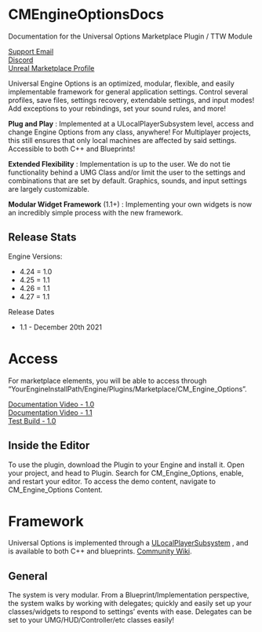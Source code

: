 # CMEngineOptionsDocs
Documentation for the Universal Options Marketplace Plugin / TTW Module   

[Support Email](mailto:mario.gtz.funderburk@gmail.com)  
[Discord](https://discord.gg/7ARv62rUum)  
[Unreal Marketplace Profile](https://www.unrealengine.com/marketplace/en-US/profile/M+Funderburk)  


Universal Engine Options is an optimized, modular, flexible, and easily implementable framework for general application settings. Control several profiles, save files, settings recovery, extendable settings, and input modes! Add exceptions to your rebindings, set your sound rules, and more!   

**Plug and Play** : Implemented at a ULocalPlayerSubsystem level, access and change Engine Options from any class, anywhere! For Multiplayer projects, this still ensures that only local machines are affected by said settings. Accessible to both C++ and Blueprints!  

**Extended Flexibility** : Implementation is up to the user. We do not tie functionality behind a UMG Class and/or limit the user to the settings and combinations that are set by default. Graphics, sounds, and input settings are largely customizable.    

**Modular Widget Framework** (1.1+) : Implementing your own widgets is now an incredibly simple process with the new framework.  

## Release Stats   
Engine Versions:  
- 4.24 = 1.0
- 4.25 = 1.1
- 4.26 = 1.1
- 4.27 = 1.1

Release Dates
- 1.1 - December 20th 2021

# Access  

For marketplace elements, you will be able to access through “YourEngineInstallPath/Engine/Plugins/Marketplace/CM_Engine_Options”.   
   
[Documentation Video - 1.0](https://youtu.be/-e1E1KV_mTw)  
[Documentation Video - 1.1](https://youtu.be/ibudswpE9o0)  
[Test Build - 1.0](https://drive.google.com/file/d/16SRHBlQJdJcamcISwTUcFHT6MKPjcV56/view?usp=sharing)   


## Inside the Editor
To use the plugin, download the Plugin to your Engine and install it. Open your project, and head to Plugin. Search for CM_Engine_Options, enable, and restart your editor. To access the demo content, navigate to CM_Engine_Options Content. 
 

# Framework

Universal Options is implemented through a [ULocalPlayerSubsystem](https://docs.unrealengine.com/en-US/API/Runtime/Engine/Subsystems/ULocalPlayerSubsystem/index.html) , and is available to both C++ and blueprints. [Community Wiki](https://www.ue4community.wiki/programming-subsystems-29v70qij).  


## General

The system is very modular. From a Blueprint/Implementation perspective, the system walks by working with delegates; quickly and easily set up your classes/widgets to respond to settings’ events with ease. Delegates can be set to your UMG/HUD/Controller/etc classes easily!  



